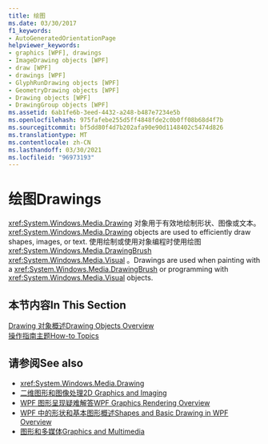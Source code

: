 ```yaml
---
title: 绘图
ms.date: 03/30/2017
f1_keywords:
- AutoGeneratedOrientationPage
helpviewer_keywords:
- graphics [WPF], drawings
- ImageDrawing objects [WPF]
- draw [WPF]
- drawings [WPF]
- GlyphRunDrawing objects [WPF]
- GeometryDrawing objects [WPF]
- Drawing objects [WPF]
- DrawingGroup objects [WPF]
ms.assetid: 6ab1fe6b-3eed-4432-a248-b487e7234e5b
ms.openlocfilehash: 975fafebe255d5ff4848fde2c0b0ff08b68d4f7b
ms.sourcegitcommit: bf5dd80f4d7b202afa90e90d1148402c5474d826
ms.translationtype: MT
ms.contentlocale: zh-CN
ms.lasthandoff: 03/30/2021
ms.locfileid: "96973193"
---
```

# <a name="drawings"></a><span data-ttu-id="04423-102">绘图</span><span class="sxs-lookup"><span data-stu-id="04423-102">Drawings</span></span>
<span data-ttu-id="04423-103"><xref:System.Windows.Media.Drawing> 对象用于有效地绘制形状、图像或文本。</span><span class="sxs-lookup"><span data-stu-id="04423-103"><xref:System.Windows.Media.Drawing> objects are used to efficiently draw shapes, images, or text.</span></span> <span data-ttu-id="04423-104">使用绘制或使用对象编程时使用绘图 <xref:System.Windows.Media.DrawingBrush> <xref:System.Windows.Media.Visual> 。</span><span class="sxs-lookup"><span data-stu-id="04423-104">Drawings are used when painting with a <xref:System.Windows.Media.DrawingBrush> or programming with <xref:System.Windows.Media.Visual> objects.</span></span>  
  
## <a name="in-this-section"></a><span data-ttu-id="04423-105">本节内容</span><span class="sxs-lookup"><span data-stu-id="04423-105">In This Section</span></span>  
 [<span data-ttu-id="04423-106">Drawing 对象概述</span><span class="sxs-lookup"><span data-stu-id="04423-106">Drawing Objects Overview</span></span>](drawing-objects-overview.md)  
  [<span data-ttu-id="04423-107">操作指南主题</span><span class="sxs-lookup"><span data-stu-id="04423-107">How-to Topics</span></span>](drawings-how-to-topics.md)  
  
## <a name="see-also"></a><span data-ttu-id="04423-108">请参阅</span><span class="sxs-lookup"><span data-stu-id="04423-108">See also</span></span>

- <xref:System.Windows.Media.Drawing>
- [<span data-ttu-id="04423-109">二维图形和图像处理</span><span class="sxs-lookup"><span data-stu-id="04423-109">2D Graphics and Imaging</span></span>](../advanced/optimizing-performance-2d-graphics-and-imaging.md)
- [<span data-ttu-id="04423-110">WPF 图形呈现疑难解答</span><span class="sxs-lookup"><span data-stu-id="04423-110">WPF Graphics Rendering Overview</span></span>](wpf-graphics-rendering-overview.md)
- [<span data-ttu-id="04423-111">WPF 中的形状和基本图形概述</span><span class="sxs-lookup"><span data-stu-id="04423-111">Shapes and Basic Drawing in WPF Overview</span></span>](shapes-and-basic-drawing-in-wpf-overview.md)
- [<span data-ttu-id="04423-112">图形和多媒体</span><span class="sxs-lookup"><span data-stu-id="04423-112">Graphics and Multimedia</span></span>](index.md)
